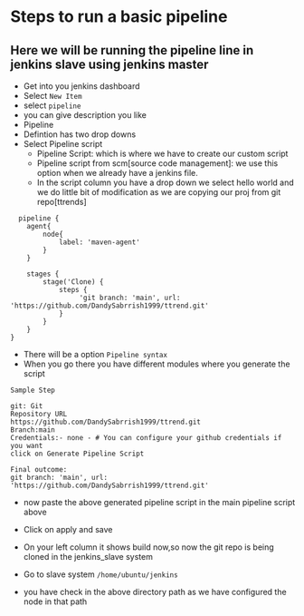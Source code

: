# Steps to run a basic pipeline 

## Here we will be running the pipeline line in jenkins slave using jenkins master
- Get into you jenkins dashboard
- Select ``` New Item ```
- select ```pipeline```
- you can give description you like
- Pipeline
- Defintion has two drop downs
- Select Pipeline script
  - Pipeline Script: which is where we have to create our custom script
  - Pipeline script from scm[source code management]: we use this option when we
                                                      already have a jenkins file.
  - In the script column you have a drop down we select hello world and we do little bit of modification as we are copying our proj from git repo[ttrends]
```
  pipeline {
    agent{
        node{
            label: 'maven-agent'
        }
    }

    stages {
        stage('Clone) {
            steps {
                 'git branch: 'main', url: 'https://github.com/DandySabrrish1999/ttrend.git'
            }
        }
    }
}
```

- There will be a option ```Pipeline syntax ```
- When you go there you have different modules where you generate the script
  
```
Sample Step

git: Git
Repository URL
https://github.com/DandySabrrish1999/ttrend.git
Branch:main
Credentials:- none - # You can configure your github credentials if you want 
click on Generate Pipeline Script

Final outcome:
git branch: 'main', url: 'https://github.com/DandySabrrish1999/ttrend.git'
```
- now paste the above generated pipeline script in the main pipeline script above
- Click on apply and save
- On your left column it shows build now,so now the git repo is being cloned in the jenkins_slave system

- Go to slave system ```/home/ubuntu/jenkins```
- you have check in the above directory path as we have configured the node in that path
